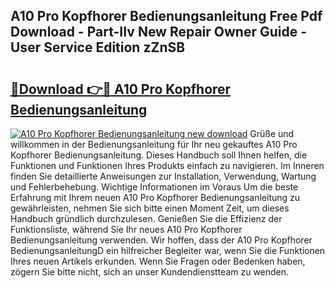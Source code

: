 ## A10 Pro Kopfhorer Bedienungsanleitung Free Pdf Download - Part-IIv New Repair Owner Guide - User Service Edition zZnSB

# <h2><a href="http://df4vgjt.blite.top/?on=A10+Pro+Kopfhorer+Bedienungsanleitung">🔗Download 👉🔴 A10 Pro Kopfhorer Bedienungsanleitung</a></h2>

[![A10 Pro Kopfhorer Bedienungsanleitung new download](https://i.imgur.com/lujVjoI.png)](http://df4vgjt.blite.top/?on=A10+Pro+Kopfhorer+Bedienungsanleitung)
Grüße und willkommen in der Bedienungsanleitung für Ihr neu gekauftes A10 Pro Kopfhorer Bedienungsanleitung. Dieses Handbuch soll Ihnen helfen, die Funktionen und Funktionen Ihres Produkts einfach zu navigieren. Im Inneren finden Sie detaillierte Anweisungen zur Installation, Verwendung, Wartung und Fehlerbehebung. Wichtige Informationen im Voraus Um die beste Erfahrung mit Ihrem neuen A10 Pro Kopfhorer Bedienungsanleitung zu gewährleisten, nehmen Sie sich bitte einen Moment Zeit, um dieses Handbuch gründlich durchzulesen. Genießen Sie die Effizienz der Funktionsliste, während Sie Ihr neues A10 Pro Kopfhorer Bedienungsanleitung verwenden. Wir hoffen, dass der A10 Pro Kopfhorer BedienungsanleitungD ein hilfreicher Begleiter war, wenn Sie die Funktionen Ihres neuen Artikels erkunden. Wenn Sie Fragen oder Bedenken haben, zögern Sie bitte nicht, sich an unser Kundendienstteam zu wenden.
